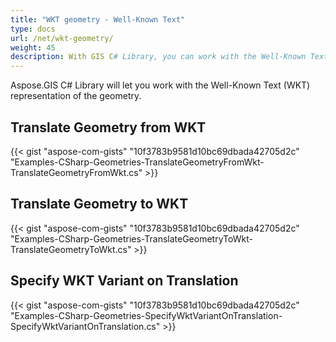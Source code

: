 ```yaml
---
title: "WKT geometry - Well-Known Text"
type: docs
url: /net/wkt-geometry/
weight: 45
description: With GIS C# Library, you can work with the Well-Known Text WKT representation of geometry and translate it to or from WKT.
---
```


Aspose.GIS C# Library will let you work with the Well-Known Text (WKT) representation of the geometry.

## **Translate Geometry from WKT**
{{< gist "aspose-com-gists" "10f3783b9581d10bc69dbada42705d2c" "Examples-CSharp-Geometries-TranslateGeometryFromWkt-TranslateGeometryFromWkt.cs" >}}
## **Translate Geometry to WKT**
{{< gist "aspose-com-gists" "10f3783b9581d10bc69dbada42705d2c" "Examples-CSharp-Geometries-TranslateGeometryToWkt-TranslateGeometryToWkt.cs" >}}
## **Specify WKT Variant on Translation**
{{< gist "aspose-com-gists" "10f3783b9581d10bc69dbada42705d2c" "Examples-CSharp-Geometries-SpecifyWktVariantOnTranslation-SpecifyWktVariantOnTranslation.cs" >}}

